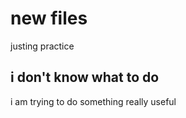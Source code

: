 ﻿# new files
justing practice 
## i don't know what to do 
i am trying to do something
really useful
